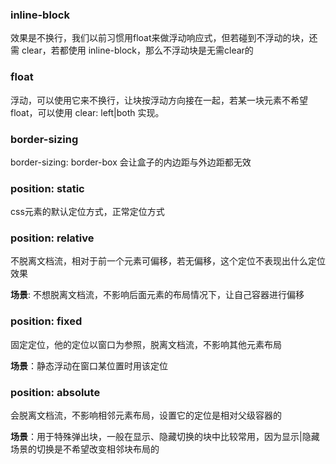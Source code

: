 ### inline-block

效果是不换行，我们以前习惯用float来做浮动响应式，但若碰到不浮动的块，还需 clear，若都使用 inline-block，那么不浮动块是无需clear的

### float

浮动，可以使用它来不换行，让块按浮动方向接在一起，若某一块元素不希望float，可以使用 clear: left\|both 实现。

### border-sizing

border-sizing: border-box 会让盒子的内边距与外边距都无效

### position: static

css元素的默认定位方式，正常定位方式

### position: relative

不脱离文档流，相对于前一个元素可偏移，若无偏移，这个定位不表现出什么定位效果

**场景**: 不想脱离文档流，不影响后面元素的布局情况下，让自己容器进行偏移

### position: fixed

固定定位，他的定位以窗口为参照，脱离文档流，不影响其他元素布局

**场景**：静态浮动在窗口某位置时用该定位

### position: absolute

会脱离文档流，不影响相邻元素布局，设置它的定位是相对父级容器的

**场景**：用于特殊弹出块，一般在显示、隐藏切换的块中比较常用，因为显示\|隐藏场景的切换是不希望改变相邻块布局的

